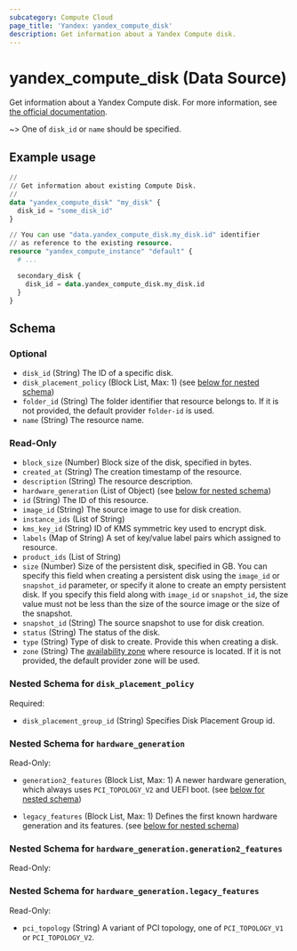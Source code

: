```yaml
---
subcategory: Compute Cloud
page_title: 'Yandex: yandex_compute_disk'
description: Get information about a Yandex Compute disk.
---
```


# yandex_compute_disk (Data Source)

Get information about a Yandex Compute disk. For more information, see [the official documentation](https://yandex.cloud/docs/compute/concepts/disk).

~> One of `disk_id` or `name` should be specified.

## Example usage

```terraform
//
// Get information about existing Compute Disk.
//
data "yandex_compute_disk" "my_disk" {
  disk_id = "some_disk_id"
}

// You can use "data.yandex_compute_disk.my_disk.id" identifier 
// as reference to the existing resource.
resource "yandex_compute_instance" "default" {
  # ...

  secondary_disk {
    disk_id = data.yandex_compute_disk.my_disk.id
  }
}
```

<!-- schema generated by tfplugindocs -->
## Schema

### Optional

- `disk_id` (String) The ID of a specific disk.
- `disk_placement_policy` (Block List, Max: 1) (see [below for nested schema](#nestedblock--disk_placement_policy))
- `folder_id` (String) The folder identifier that resource belongs to. If it is not provided, the default provider `folder-id` is used.
- `name` (String) The resource name.

### Read-Only

- `block_size` (Number) Block size of the disk, specified in bytes.
- `created_at` (String) The creation timestamp of the resource.
- `description` (String) The resource description.
- `hardware_generation` (List of Object) (see [below for nested schema](#nestedatt--hardware_generation))
- `id` (String) The ID of this resource.
- `image_id` (String) The source image to use for disk creation.
- `instance_ids` (List of String)
- `kms_key_id` (String) ID of KMS symmetric key used to encrypt disk.
- `labels` (Map of String) A set of key/value label pairs which assigned to resource.
- `product_ids` (List of String)
- `size` (Number) Size of the persistent disk, specified in GB. You can specify this field when creating a persistent disk using the `image_id` or `snapshot_id` parameter, or specify it alone to create an empty persistent disk. If you specify this field along with `image_id` or `snapshot_id`, the size value must not be less than the size of the source image or the size of the snapshot.
- `snapshot_id` (String) The source snapshot to use for disk creation.
- `status` (String) The status of the disk.
- `type` (String) Type of disk to create. Provide this when creating a disk.
- `zone` (String) The [availability zone](https://yandex.cloud/docs/overview/concepts/geo-scope) where resource is located. If it is not provided, the default provider zone will be used.

<a id="nestedblock--disk_placement_policy"></a>
### Nested Schema for `disk_placement_policy`

Required:

- `disk_placement_group_id` (String) Specifies Disk Placement Group id.



<a id="nestedatt--hardware_generation"></a>
### Nested Schema for `hardware_generation`

Read-Only:

- `generation2_features` (Block List, Max: 1) A newer hardware generation, which always uses `PCI_TOPOLOGY_V2` and UEFI boot. (see [below for nested schema](#nestedobjatt--hardware_generation--generation2_features))

- `legacy_features` (Block List, Max: 1) Defines the first known hardware generation and its features. (see [below for nested schema](#nestedobjatt--hardware_generation--legacy_features))


<a id="nestedobjatt--hardware_generation--generation2_features"></a>
### Nested Schema for `hardware_generation.generation2_features`

Read-Only:



<a id="nestedobjatt--hardware_generation--legacy_features"></a>
### Nested Schema for `hardware_generation.legacy_features`

Read-Only:

- `pci_topology` (String) A variant of PCI topology, one of `PCI_TOPOLOGY_V1` or `PCI_TOPOLOGY_V2`.

